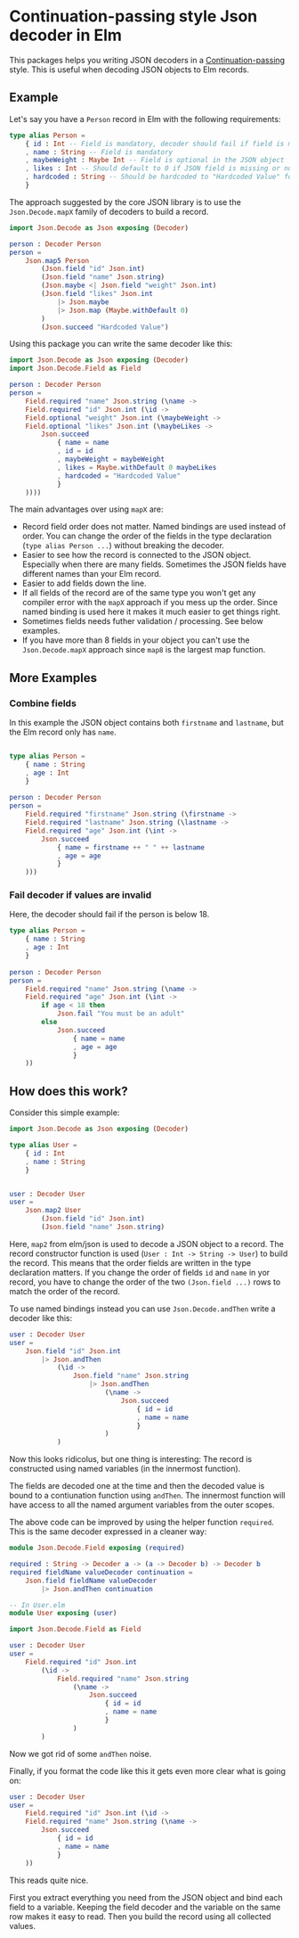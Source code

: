 # Continuation-passing style Json decoder in Elm

This packages helps you writing JSON decoders in a [Continuation-passing](https://en.wikipedia.org/wiki/Continuation-passing_style) style.
This is useful when decoding JSON objects to Elm records.

## Example

Let's say you have a `Person` record in Elm with the following requirements:

```elm
type alias Person =
    { id : Int -- Field is mandatory, decoder should fail if field is missing in the JSON object
    , name : String -- Field is mandatory
    , maybeWeight : Maybe Int -- Field is optional in the JSON object
    , likes : Int -- Should default to 0 if JSON field is missing or null
    , hardcoded : String -- Should be hardcoded to "Hardcoded Value" for now
    }
```
The approach suggested by the core JSON library is to use the `Json.Decode.mapX` family of decoders to build
a record.

```elm
import Json.Decode as Json exposing (Decoder)

person : Decoder Person
person =
    Json.map5 Person
        (Json.field "id" Json.int)
        (Json.field "name" Json.string)
        (Json.maybe <| Json.field "weight" Json.int)
        (Json.field "likes" Json.int
            |> Json.maybe
            |> Json.map (Maybe.withDefault 0)
        )
        (Json.succeed "Hardcoded Value")
```

Using this package you can write the same decoder like this:
```elm
import Json.Decode as Json exposing (Decoder)
import Json.Decode.Field as Field

person : Decoder Person
person =
    Field.required "name" Json.string (\name ->
    Field.required "id" Json.int (\id ->
    Field.optional "weight" Json.int (\maybeWeight ->
    Field.optional "likes" Json.int (\maybeLikes ->
        Json.succeed
            { name = name
            , id = id
            , maybeWeight = maybeWeight
            , likes = Maybe.withDefault 0 maybeLikes
            , hardcoded = "Hardcoded Value"
            }
    ))))
```

The main advantages over using `mapX` are:

* Record field order does not matter. Named bindings are used instead of order. You can change the order of the fields in the type declaration (`type alias Person ...`) without breaking the decoder.
* Easier to see how the record is connected to the JSON object. Especially when there are many fields. Sometimes the JSON fields have different names than your Elm record.
* Easier to add fields down the line.
* If all fields of the record are of the same type you won't get any compiler error with the `mapX` approach if you mess up the order. Since named binding is used here it makes it much easier to get things right.
* Sometimes fields needs futher validation / processing. See below examples.
* If you have more than 8 fields in your object you can't use the `Json.Decode.mapX` approach since `map8` is the largest map function.

## More Examples

### Combine fields

In this example the JSON object contains both `firstname` and `lastname`, but the Elm record only has `name`.

```elm

type alias Person =
    { name : String
    , age : Int
    }
    
person : Decoder Person
person =
    Field.required "firstname" Json.string (\firstname ->
    Field.required "lastname" Json.string (\lastname ->
    Field.required "age" Json.int (\int ->
        Json.succeed
            { name = firstname ++ " " ++ lastname
            , age = age
            }
    )))
```

### Fail decoder if values are invalid

Here, the decoder should fail if the person is below 18.

```elm
type alias Person =
    { name : String
    , age : Int
    }
    
person : Decoder Person
person =
    Field.required "name" Json.string (\name ->
    Field.required "age" Json.int (\int ->
        if age < 18 then
            Json.fail "You must be an adult"
        else
            Json.succeed
                { name = name
                , age = age
                }
    ))
```


## How does this work?

Consider this simple example:

```elm
import Json.Decode as Json exposing (Decoder)

type alias User =
    { id : Int
    , name : String
    }


user : Decoder User
user =
    Json.map2 User
        (Json.field "id" Json.int)
        (Json.field "name" Json.string)
```

Here, `map2` from elm/json is used to decode a JSON object to a record.
The record constructor function is used (`User : Int -> String -> User`) to build the record.
This means that the order fields are written in the type declaration matters. If you
change the order of fields `id` and `name` in yor record, you have to change the order of the two 
`(Json.field ...)` rows to match the order of the record.

To use named bindings instead you can use `Json.Decode.andThen` write a decoder like this:

```elm
user : Decoder User
user =
    Json.field "id" Json.int
        |> Json.andThen
            (\id ->
                Json.field "name" Json.string
                    |> Json.andThen
                        (\name ->
                            Json.succeed
                                { id = id
                                , name = name
                                }
                        )
            )
```
Now this looks ridicolus, but one thing is interesting: The record is
constructed using named variables (in the innermost function).

The fields are decoded one at the time and then the decoded value is bound to a
contiunation function using `andThen`. The innermost function will have access to
all the named argument variables from the outer scopes.

The above code can be improved by using the helper function `required`. This is
the same decoder expressed in a cleaner way:

```elm
module Json.Decode.Field exposing (required)

required : String -> Decoder a -> (a -> Decoder b) -> Decoder b
required fieldName valueDecoder continuation =
    Json.field fieldName valueDecoder
        |> Json.andThen continuation

-- In User.elm
module User exposing (user)

import Json.Decode.Field as Field

user : Decoder User
user =
    Field.required "id" Json.int
        (\id ->
            Field.required "name" Json.string
                (\name ->
                    Json.succeed
                        { id = id
                        , name = name
                        }
                )
        )
```
Now we got rid of some `andThen` noise.

Finally, if you format the code like this it gets even more clear
what is going on:

```elm
user : Decoder User
user =
    Field.required "id" Json.int (\id ->
    Field.required "name" Json.string (\name ->
        Json.succeed
            { id = id
            , name = name
            }
    ))
```
This reads quite nice.

First you extract everything you need from the JSON object and
bind each field to a variable. Keeping the field decoder and the variable on the same row makes it
easy to read.
Then you build the record using all collected values.

